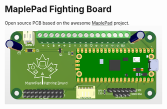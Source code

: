 # MaplePad Fighting Board
Open source PCB based on the awesome [MaplePad](github.com/mackieks/MaplePad) project.
<img src="MPFB.png" width="750">
